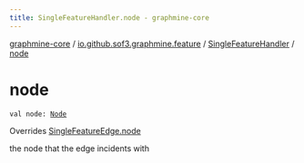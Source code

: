```yaml
---
title: SingleFeatureHandler.node - graphmine-core
---
```


[graphmine-core](../../index.html) / [io.github.sof3.graphmine.feature](../index.html) / [SingleFeatureHandler](index.html) / [node](./node.html)

# node

`val node: `[`Node`](index.html#Node)

Overrides [SingleFeatureEdge.node](../-single-feature-edge/node.html)

the node that the edge incidents with


